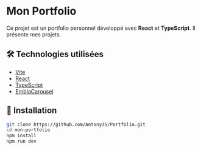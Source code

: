 # Mon Portfolio

Ce projet est un portfolio personnel développé avec **React** et **TypeScript**. Il présente mes projets.

## 🛠️ Technologies utilisées

- [Vite](https://vitejs.dev/)
- [React](https://reactjs.org/)
- [TypeScript](https://www.typescriptlang.org/)
- [EmblaCarousel](https://www.embla-carousel.com/)

## 🚀 Installation

```bash
git clone https://github.com/Antony35/Portfolio.git
cd mon-portfolio
npm install
npm run dev
